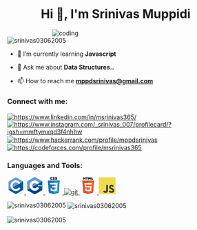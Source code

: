 <h1 align="center">Hi 👋, I'm Srinivas Muppidi</h1>
<img align="right" alt="coding" width="400" src="https://cdn.dribbble.com/users/1162077/screenshots/3848914/programmer.gif">
<p align="left"> <img src="https://komarev.com/ghpvc/?username=srinivas03062005&label=Profile%20views&color=0e75b6&style=flat" alt="srinivas03062005" /> </p>

- 🌱 I’m currently learning **Javascript**

- 💬 Ask me about **Data Structures..**

- 📫 How to reach me **mppdsrinivas@gmail.com**

<h3 align="left">Connect with me:</h3>
<p align="left">
<a href="https://linkedin.com/in/https://www.linkedin.com/in/msrinivas365/" target="blank"><img align="center" src="https://raw.githubusercontent.com/rahuldkjain/github-profile-readme-generator/master/src/images/icons/Social/linked-in-alt.svg" alt="https://www.linkedin.com/in/msrinivas365/" height="30" width="40" /></a>
<a href="https://instagram.com/https://www.instagram.com/_srinivas_007/profilecard/?igsh=mmftymxqd3f4nhhw" target="blank"><img align="center" src="https://raw.githubusercontent.com/rahuldkjain/github-profile-readme-generator/master/src/images/icons/Social/instagram.svg" alt="https://www.instagram.com/_srinivas_007/profilecard/?igsh=mmftymxqd3f4nhhw" height="30" width="40" /></a>
<a href="https://www.hackerrank.com/https://www.hackerrank.com/profile/mppdsrinivas" target="blank"><img align="center" src="https://raw.githubusercontent.com/rahuldkjain/github-profile-readme-generator/master/src/images/icons/Social/hackerrank.svg" alt="https://www.hackerrank.com/profile/mppdsrinivas" height="30" width="40" /></a>
<a href="https://codeforces.com/profile/https://codeforces.com/profile/msrinivas365" target="blank"><img align="center" src="https://raw.githubusercontent.com/rahuldkjain/github-profile-readme-generator/master/src/images/icons/Social/codeforces.svg" alt="https://codeforces.com/profile/msrinivas365" height="30" width="40" /></a>
</p>

<h3 align="left">Languages and Tools:</h3>
<p align="left"> <a href="https://www.cprogramming.com/" target="_blank" rel="noreferrer"> <img src="https://raw.githubusercontent.com/devicons/devicon/master/icons/c/c-original.svg" alt="c" width="40" height="40"/> </a> <a href="https://www.w3schools.com/cpp/" target="_blank" rel="noreferrer"> <img src="https://raw.githubusercontent.com/devicons/devicon/master/icons/cplusplus/cplusplus-original.svg" alt="cplusplus" width="40" height="40"/> </a> <a href="https://www.w3schools.com/css/" target="_blank" rel="noreferrer"> <img src="https://raw.githubusercontent.com/devicons/devicon/master/icons/css3/css3-original-wordmark.svg" alt="css3" width="40" height="40"/> </a> <a href="https://git-scm.com/" target="_blank" rel="noreferrer"> <img src="https://www.vectorlogo.zone/logos/git-scm/git-scm-icon.svg" alt="git" width="40" height="40"/> </a> <a href="https://www.w3.org/html/" target="_blank" rel="noreferrer"> <img src="https://raw.githubusercontent.com/devicons/devicon/master/icons/html5/html5-original-wordmark.svg" alt="html5" width="40" height="40"/> </a> <a href="https://developer.mozilla.org/en-US/docs/Web/JavaScript" target="_blank" rel="noreferrer"> <img src="https://raw.githubusercontent.com/devicons/devicon/master/icons/javascript/javascript-original.svg" alt="javascript" width="40" height="40"/> </a> </p>

<p><img align="left" src="https://github-readme-stats.vercel.app/api/top-langs?username=srinivas03062005&show_icons=true&locale=en&layout=compact" alt="srinivas03062005" /></p>

<p>&nbsp;<img align="center" src="https://github-readme-stats.vercel.app/api?username=srinivas03062005&show_icons=true&locale=en" alt="srinivas03062005" /></p>

<p><img align="center" src="https://github-readme-streak-stats.herokuapp.com/?user=srinivas03062005&" alt="srinivas03062005" /></p>
